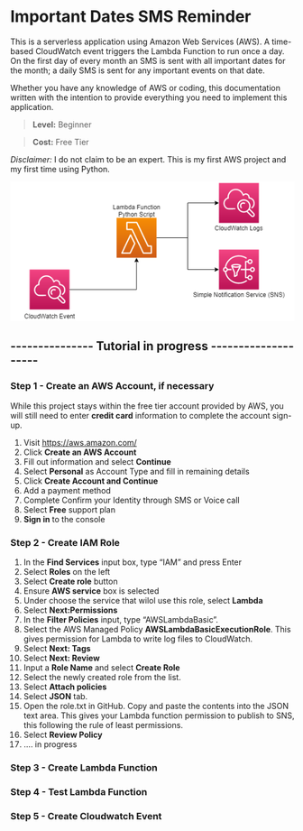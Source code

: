 # Important Dates SMS Reminder

This is a serverless application using Amazon Web Services (AWS).  A time-based CloudWatch event triggers the Lambda Function to run once a day.  On the first day of every month an SMS is sent with all important dates for the month; a daily SMS is sent for any important events on that date.

Whether you have any knowledge of AWS or coding, this documentation written with the intention to provide everything you need to implement this application.

>**Level:** Beginner

>**Cost:** Free Tier

*Disclaimer:* I do not claim to be an expert. This is my first AWS project and my first time using Python.

<p align="center">
  <img src="/images/diagram.PNG"/>
</p>


## --------------- Tutorial in progress --------------------

### Step 1 - Create an AWS Account, if necessary
While this project stays within the free tier account provided by AWS, you will still need to enter **credit card** information to complete the account sign-up.

1. Visit https://aws.amazon.com/
2. Click **Create an AWS Account**
3. Fill out information and select **Continue**
4. Select **Personal** as Account Type and fill in remaining details
5. Click **Create Account and Continue**
6. Add a payment method
7. Complete Confirm your Identity through SMS or Voice call
8. Select **Free** support plan
9. **Sign in** to the console

### Step 2 - Create IAM Role
1. In the **Find Services** input box, type “IAM” and press Enter
2. Select **Roles** on the left
3. Select **Create role** button
4. Ensure **AWS service** box is selected
5. Under choose the service that wilol use this role, select **Lambda**
6. Select **Next:Permissions**
7. In the **Filter Policies** input, type “AWSLambdaBasic”.
8. Select the AWS Managed Policy **AWSLambdaBasicExecutionRole**. This gives permission for Lambda to write log files to CloudWatch.
9. Select **Next: Tags**
10. Select **Next: Review**
11. Input a **Role Name** and select **Create Role**
12. Select the newly created role from the list.
13. Select **Attach policies**
14. Select **JSON** tab.
15. Open the role.txt in GitHub. Copy and paste the contents into the JSON text area. This gives your Lambda function permission to publish to SNS, this following the rule of least permissions.
16. Select **Review Policy**
17. .... in progress


### Step 3 - Create Lambda Function

### Step 4 - Test Lambda Function

### Step 5 - Create Cloudwatch Event

